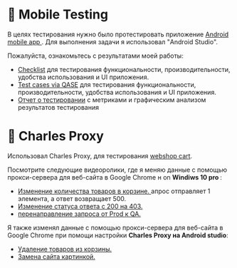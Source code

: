 # 📱 Mobile Testing 

В целях тестирования нужно было протестировать приложение <a href="https://drive.google.com/file/d/1IkqWnm6z293ETG0MdveKTjrsrWd7WQHz/view?usp=sharing"> Android mobile app </a>. Для выполнения задачи я использовал "Android Studio". 

Пожалуйста, ознакомьтесь с результатами моей работы: 
 <ul>
<li>  <a href="https://docs.google.com/spreadsheets/d/1guZG61r1z2KCY-cwP5dJLsBTkCvXshIYpbr9zW0H500/edit#gid=0">Checklist</a> для тестирования функциональности, производительности, удобства использования и UI приложения. </li> 
<li>  <a href="https://drive.google.com/file/d/1O9l8ICv4xjbOZkr7zXtMssVpbf7F88On/view?usp=sharing">Test cases via QASE</a> для тестирования функциональности, производительности, удобства использования и UI приложения. </li> 
 <li>  <a href="https://docs.google.com/document/d/1c31VVaTYVsiMTj02-ipGLv7pSJig3CP8/edit?usp=sharing&ouid=118060951096769752539&rtpof=true&sd=true">Отчет о тестировании</a> с метриками и графическим анализом результатов тестирования</li> 
 
</ul>

# 🍶 Charles Proxy 

Использовал Charles Proxy, для тестирования <a href="http://demowebshop.tricentis.com/cart"> webshop cart</a>. 

Посмотрите следующие видеоролики, где я меняю данные с помощью прокси-сервера для веб-сайта в Google Chrome н on <b> Windiws 10 pro </b>: 
<ul>
<li>  <a href="https://drive.google.com/file/d/1a73L4CG1N0J1jWfQFa8Za95bFNhfBxPy/view?usp=sharing">Изменение количества товаров в корзине. </a>  апрос отправляет 1 элемента, а ответ возвращает 500. </li> 
<li>  <a href="https://drive.google.com/file/d/1xbpo6BKKCv3RzWuROT0jkM3NKFSotUqk/view?usp=sharing"> Изменение статуса ответа с 200 на 403. </a>  </li> 
<li>  <a href="https://drive.google.com/file/d/1DaW69zSJ5Ymdzi62Q8GonevSppFZzoy0/view?usp=sharing">перенаправление запроса от Prod к QA.</a> </li> 
 </ul>
 
Я также изменял данные с помощью прокси-сервера для веб-сайта в Google Chrome при помощи настройки <b>Charles Proxy на Android studio</b>: 
<ul>
<li>  <a href="https://drive.google.com/file/d/1KkWs3DTMMH1o9d4Wz4nUJ1emzxiiOgO_/view?usp=sharing"> Удаление товаров из корзины. </li> 
<li>  <a href="https://drive.google.com/file/d/1eFAWs3pd9jGd1UN0PUyYzBoGnb1sWskN/view?usp=sharing"> Замена сайта картинкой. </a>  </li> 
 </ul>